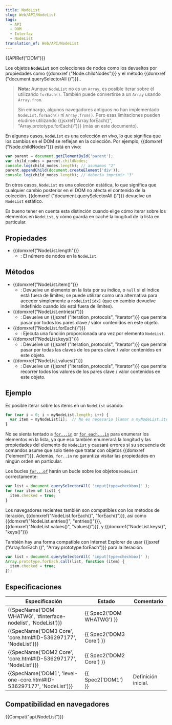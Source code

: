 ```yaml
---
title: NodeList
slug: Web/API/NodeList
tags:
  - API
  - DOM
  - Interfaz
  - NodeList
translation_of: Web/API/NodeList
---
```


{{APIRef("DOM")}}

Los objetos **`NodeList`** son colecciones de nodos como los devueltos por propiedades como {{domxref ("Node.childNodes")}} y el método {{domxref ("document.querySelectorAll ()")}}..

> **Nota:** Aunque `NodeList` no es un `Array`, es posible iterar sobre él utilizando `forEach()`. También puede convertirse a un `Array` usando `Array.from`.
>
> Sin embargo, algunos navegadores antiguos no han implementado `NodeList.forEach()` ni `Array.from()`. Pero esas limitaciones pueden eludirse utilizando {{jsxref("Array.forEach()", "Array.prototype.forEach()")}} (más en este documento).

En algunos casos, `NodeList` es una colección _en vivo_, lo que significa que los cambios en el DOM se reflejan en la colección. Por ejemplo, {{domxref ("Node.childNodes")}} está en vivo:

```js
var parent = document.getElementById('parent');
var child_nodes = parent.childNodes;
console.log(child_nodes.length); // asumamos "2"
parent.appendChild(document.createElement('div'));
console.log(child_nodes.length); // debería imprimir "3"
```

En otros casos, `NodeList` es una colección estática, lo que significa que cualquier cambio posterior en el DOM no afecta el contenido de la colección. {{domxref ("document.querySelectorAll ()")}} devuelve un `NodeList` estático.

Es bueno tener en cuenta esta distinción cuando elige cómo iterar sobre los elementos en `NodeList`, y cómo guarda en caché la longitud de la lista en particular.

## Propiedades

- {{domxref("NodeList.length")}}
  - : El número de nodos en la `NodeList`.

## Métodos

- {{domxref("NodeList.item()")}}
  - : Devuelve un elemento en la lista por su índice, o `null` si el índice está fuera de límites; se puede utilizar como una alternativa para acceder simplemente a `nodeList[idx]` (que en cambio devuelve indefinido cuando idx está fuera de límites).
- {{domxref("NodeList.entries()")}}
  - : Devuelve un {{jsxref ("Iteration_protocols", "iterator")}} que permite pasar por todos los pares clave / valor contenidos en este objeto.
- {{domxref("NodeList.forEach()")}}
  - : Ejecuta una función proporcionada una vez por elemento `NodeList`.
- {{domxref("NodeList.keys()")}}
  - : Devuelve un {{jsxref ("Iteration_protocols", "iterator")}} que permite pasar por todas las claves de los pares clave / valor contenidos en este objeto.
- {{domxref("NodeList.values()")}}
  - : Devuelve un {{jsxref ("Iteration_protocols", "iterator")}} que permite recorrer todos los valores de los pares clave / valor contenidos en este objeto.

## Ejemplo

Es posible iterar sobre los items en un `NodeList` usando:

```js
for (var i = 0; i < myNodeList.length; i++) {
  var item = myNodeList[i];  // No es necesario llamar a myNodeList.item(i) en JavaScript
}
```

No se sienta tentado a [`for...in`](/en-US/docs/JavaScript/Reference/Statements/for...in) or [`for each...in`](/en-US/docs/JavaScript/Reference/Statements/for_each...in) para enumerar los elementos en la lista, ya que eso también enumerará la longitud y las propiedades del elemento de `NodeList` y causará errores si su secuencia de comandos asume que solo tiene que tratar con objetos {{domxref ("element")}}. Además, `for..in` no garantiza visitar las propiedades en ningún orden en particular.

Los bucles [`for...of`](/en-US/docs/JavaScript/Reference/Statements/for...of) harán un bucle sobre los objetos `NodeList` correctamente:

```js
var list = document.querySelectorAll( 'input[type=checkbox]' );
for (var item of list) {
  item.checked = true;
}
```

Los navegadores recientes también son compatibles con los métodos de iteración, {{domxref("NodeList.forEach()", "forEach()")}}, así como {{domxref("NodeList.entries()", "entries()")}}, {{domxref("NodeList.values()", "values()")}}, y {{domxref("NodeList.keys()", "keys()")}}

También hay una forma compatible con Internet Explorer de usar {{jsxref ("Array.forEach ()", "Array.prototype.forEach")}} para la iteración.

```js
var list = document.querySelectorAll( 'input[type=checkbox]' );
Array.prototype.forEach.call(list, function (item) {
  item.checked = true;
});
```

## Especificaciones

| Especificación                                                                               | Estado                           | Comentario          |
| -------------------------------------------------------------------------------------------- | -------------------------------- | ------------------- |
| {{SpecName('DOM WHATWG', '#interface-nodelist', 'NodeList')}}             | {{ Spec2('DOM WHATWG') }} |                     |
| {{SpecName('DOM3 Core', 'core.html#ID-536297177', 'NodeList')}}         | {{ Spec2('DOM3 Core') }} |                     |
| {{SpecName('DOM2 Core', 'core.html#ID-536297177', 'NodeList')}}         | {{ Spec2('DOM2 Core') }} |                     |
| {{SpecName('DOM1', 'level-one-core.html#ID-536297177', 'NodeList')}} | {{ Spec2('DOM1') }}         | Definición inicial. |

## Compatibilidad en navegadores

{{Compat("api.NodeList")}}
